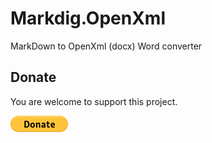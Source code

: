 # Markdig.OpenXml
MarkDown to OpenXml (docx) Word converter

## Donate

You are welcome to support this project. 

[![Donate](https://raw.githubusercontent.com/Bassman2/Markdig.OpenXml/master/.github/images/donate.gif)](https://www.paypal.me/GBassman)

